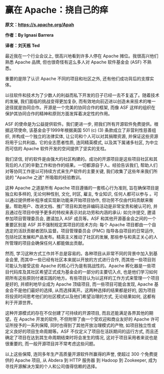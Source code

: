 # 赢在 Apache：挠自己的痒

**原文：https://s.apache.org/Apah**

**作者：By Ignasi Barrera**

**译者：刘天栋 Ted**



最近我在一个行业会议上, 很高兴地看到许多人停在 Apache 摊位。我很高兴他们熟悉 Apache 品牌, 但也很奇怪有这么多人对 Apache 软件基金会 (ASF) 不熟悉。

重要的是除了认识 Apache 不同的项目和社区之外, 还有他们成功背后的支撑实体。

以往软件和技术为了少数人的利益而私下开发的日子已经一去不复返了。随着技术的发展, 我们面临的挑战变得更加复杂, 而有效地向前迈进以创造未来技术的唯一途径就是协同合作。开源是一个完美的协同合作的框架, 而像 ASF 这样的组织在保护其协同合作的精神和原则方面发挥着决定性的作用。

ASF 的使命是为公益提供软件。我们更进一步, 把我们所有开源软件免费提供。根据这项使命, 该基金会于1999年根据美国 501 (c) (3) 条款成立了非营利性慈善组织, 并构成一个独立的法律实体, 让公司和个人可以对其捐赠资源, 并保证这些资源将用于公共利益。它的全志愿者性质, 连同精英模式, 以及其下属诸多社区, 为中立而可信的 Apache 软件开发的空间提供了坚实的支柱。

我们坚信, 好的软件是由强大的社区构建的。成功的开源项目是这些项目社区和其背后的人们的辛勤工作和协作的结果。一切都源自于人。经验告诉我们, 帮助人们对等协同工作是以可持续方式来生产软件的主要关键, 我们收集了这些年来我们所说的 "Apache 之道" 所吸取的经验教训。

这种 Apache 之道是所有 Apache 项目遵循的一套核心行为准则, 旨在确保项目是独立和多样的, 无论何种性别, 文化, 时区, 雇主, 专业知识, 任何人都可以参与 。可以通过提供修补程序或实现新功能来开始项目协作, 但功劳不仅由代码贡献来衡量。帮助用户、改进文档、推广项目和其他非编码活动是非常宝贵和被认可的, 并且通过在项目中授予更多的特权来表示对此功劳和内涵的承认: 如允许提交, 邀请参加项目管理委员会, 邀请加入 ASF 成员等。ASF 和其他开源基金会之间的一个重要区别是 ASF 并不强制规定其项目的技术方向: 每个 Apache 项目都由一个自选定的活跃贡献者团队监督。项目管理委员会 (PMC) 指导各自项目的日常运作, 包括社区发展和产品发布。精英主义推动了社区的发展, 那些参与和真正关心的人所管理的项目会确保任何人都能做出贡献。

然而, 学习这种方式工作并不总是容易的。各种项目从非常不同的背景中加入到基金会里, 而其中一些已经有社区本来就以开放的方式进行合作, 而其他一些项目则可能认为接受这些 Apache 的核心行为是有挑战性的。Apache 孵化器是一些项目代码库及其社区希望正式成为基金会的一部分的主要切入点, 也是他们学习如何把所有这些原则付诸实践的地方。有些项目认为以这样的工作方式来管理一个项目是好的, 并顺利地毕业成为 Apache 顶级项目, 而一些项目可能会发现, Apache 基金会不是他们最好的选择, 从而选择离开。这两种选择的结果都是好的, 因为项目将投资时间思考他们的社区模式以及他们希望治理的方式, 无论结果如何, 这都有利于开源世界。

这种开源模式的存在不仅创建了可持续的开源项目, 而且还能满足各界其他的期望。在 Apache 开发的软件, 不但附带了由一个受欢迎和商业友好的 Apache 许可证所授予的一系列保障, 同时也得到了其他开放治理模式的产物, 如项目独立性或定义良好的项目生命周期等。ASF 不仅定义了项目在活跃期间的运行方式, 而且还确定了项目在达到其生命周期结束时将会发生的情况, 这对于项目采用者来说也是很重要的, 而一般开源项目并不常考虑这些问题。

以上这些保障, 连同多年生产高质量开源软件所赢得的声誉, 使超过 300 个免费提供的 Apache 项目, 从 Abdera 到 HTTP 服务器 到 Hadoop 到 Zookeeper, 成为寻找开源解决方案的个人和公司值得信赖的选择。


